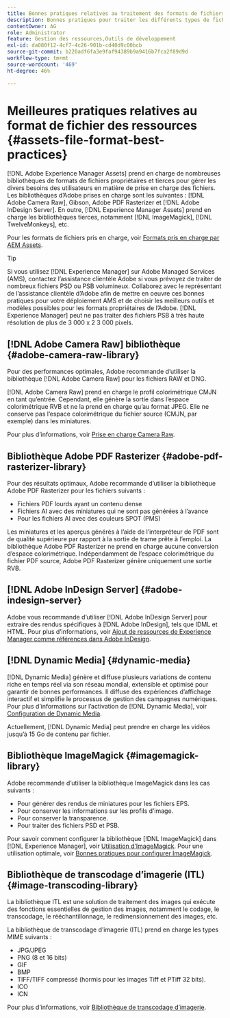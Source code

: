 ```yaml
---
title: Bonnes pratiques relatives au traitement des formats de fichiers pris en charge
description: Bonnes pratiques pour traiter les différents types de fichiers pris en charge à l’aide de  [!DNL Experience Manager Assets].
contentOwner: AG
role: Administrator
feature: Gestion des ressources,Outils de développement
exl-id: da080f12-4cf7-4c26-901b-cd40d9c00bcb
source-git-commit: b220adf6fa3e9faf94389b9a9416b7fca2f89d9d
workflow-type: tm+mt
source-wordcount: '469'
ht-degree: 46%

---
```


# Meilleures pratiques relatives au format de fichier des ressources {#assets-file-format-best-practices}

[!DNL Adobe Experience Manager Assets] prend en charge de nombreuses bibliothèques de formats de fichiers propriétaires et tierces pour gérer les divers besoins des utilisateurs en matière de prise en charge des fichiers. Les bibliothèques d’Adobe prises en charge sont les suivantes : [!DNL Adobe Camera Raw], Gibson, Adobe PDF Rasterizer et [!DNL Adobe InDesign Server]. En outre, [!DNL Experience Manager Assets] prend en charge les bibliothèques tierces, notamment [!DNL ImageMagick], [!DNL TwelveMonkeys], etc.

Pour les formats de fichiers pris en charge, voir [Formats pris en charge par AEM Assets](/help/assets/assets-formats.md).

>[!TIP]
>
>Si vous utilisez [!DNL Experience Manager] sur Adobe Managed Services (AMS), contactez l’assistance clientèle Adobe si vous prévoyez de traiter de nombreux fichiers PSD ou PSB volumineux. Collaborez avec le représentant de l’assistance clientèle d’Adobe afin de mettre en oeuvre ces bonnes pratiques pour votre déploiement AMS et de choisir les meilleurs outils et modèles possibles pour les formats propriétaires de l’Adobe. [!DNL Experience Manager] peut ne pas traiter des fichiers PSB à très haute résolution de plus de 3 000 x 2 3 000 pixels.

## [!DNL Adobe Camera Raw] bibliothèque  {#adobe-camera-raw-library}

Pour des performances optimales, Adobe recommande d’utiliser la bibliothèque [!DNL Adobe Camera Raw] pour les fichiers RAW et DNG.

[!DNL Adobe Camera Raw] prend en charge le profil colorimétrique CMJN en tant qu’entrée. Cependant, elle génère la sortie dans l’espace colorimétrique RVB et ne la prend en charge qu’au format JPEG. Elle ne conserve pas l’espace colorimétrique du fichier source (CMJN, par exemple) dans les miniatures.

Pour plus d’informations, voir [Prise en charge Camera Raw](/help/assets/camera-raw.md).

## Bibliothèque Adobe PDF Rasterizer {#adobe-pdf-rasterizer-library}

Pour des résultats optimaux, Adobe recommande d’utiliser la bibliothèque Adobe PDF Rasterizer pour les fichiers suivants :

* Fichiers PDF lourds ayant un contenu dense
* Fichiers AI avec des miniatures qui ne sont pas générées à l’avance
* Pour les fichiers AI avec des couleurs SPOT (PMS)

Les miniatures et les aperçus générés à l’aide de l’interpréteur de PDF sont de qualité supérieure par rapport à la sortie de trame prête à l’emploi. La bibliothèque Adobe PDF Rasterizer ne prend en charge aucune conversion d’espace colorimétrique. Indépendamment de l’espace colorimétrique du fichier PDF source, Adobe PDF Rasterizer génère uniquement une sortie RVB.

## [!DNL Adobe InDesign Server] {#adobe-indesign-server}

Adobe vous recommande d’utiliser [!DNL Adobe InDesign Server] pour extraire des rendus spécifiques à [!DNL Adobe InDesign], tels que IDML et HTML. Pour plus d’informations, voir [Ajout de ressources de Experience Manager comme références dans Adobe InDesign](/help/assets/managing-linked-subassets.md#refai).

## [!DNL Dynamic Media] {#dynamic-media}

[!DNL Dynamic Media] génère et diffuse plusieurs variations de contenu riche en temps réel via son réseau mondial, extensible et optimisé pour garantir de bonnes performances. Il diffuse des expériences d’affichage interactif et simplifie le processus de gestion des campagnes numériques. Pour plus d’informations sur l’activation de [!DNL Dynamic Media], voir [Configuration de Dynamic Media](/help/assets/config-dynamic.md).

Actuellement, [!DNL Dynamic Media] peut prendre en charge les vidéos jusqu’à 15 Go de contenu par fichier.

## Bibliothèque ImageMagick {#imagemagick-library}

Adobe recommande d’utiliser la bibliothèque ImageMagick dans les cas suivants :

* Pour générer des rendus de miniatures pour les fichiers EPS.
* Pour conserver les informations sur les profils d’image.
* Pour conserver la transparence.
* Pour traiter des fichiers PSD et PSB.

Pour savoir comment configurer la bibliothèque [!DNL ImageMagick] dans [!DNL Experience Manager], voir [Utilisation d’ImageMagick](/help/assets/media-handlers.md#an-example-using-imagemagick). Pour une utilisation optimale, voir [Bonnes pratiques pour configurer ImageMagick](/help/assets/best-practices-for-imagemagick.md).

## Bibliothèque de transcodage d’imagerie (ITL) {#image-transcoding-library}

La bibliothèque ITL est une solution de traitement des images qui exécute des fonctions essentielles de gestion des images, notamment le codage, le transcodage, le rééchantillonnage, le redimensionnement des images, etc.

La bibliothèque de transcodage d’imagerie (ITL) prend en charge les types MIME suivants :

* JPG/JPEG
* PNG (8 et 16 bits)
* GIF
* BMP
* TIFF/TIFF compressé (hormis pour les images Tiff et PTiff 32 bits).
* ICO
* ICN

Pour plus d’informations, voir [Bibliothèque de transcodage d’imagerie](/help/assets/imaging-transcoding-library.md).
